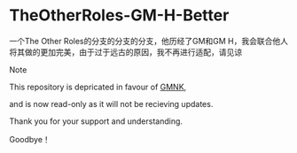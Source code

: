 # TheOtherRoles-GM-H-Better
一个The Other Roles的分支的分支的分支，他历经了GM和GM H，我会联合他人将其做的更加完美，由于过于远古的原因，我不再进行适配，请见谅

> [!note]
> This repository is depricated in favour of [GMNK](https://github.com/endrmen9487/TheOtherRolesGMNK),
> 
> and is now read-only as it will not be recieving updates.
> 
> Thank you for your support and understanding.
> 
> Goodbye！
